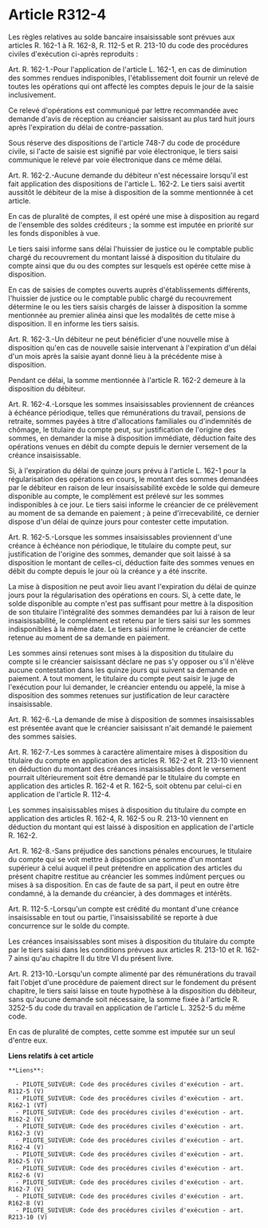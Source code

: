 # Article R312-4

Les règles relatives au solde bancaire insaisissable sont prévues aux articles R. 162-1 à R. 162-8, R. 112-5 et R. 213-10 du
code des procédures civiles d'exécution ci-après reproduits : 

Art. R. 162-1.-Pour l'application de l'article L. 162-1, en cas de diminution des sommes rendues indisponibles,
l'établissement doit fournir un relevé de toutes les opérations qui ont affecté les comptes depuis le jour de la saisie
inclusivement. 

Ce relevé d'opérations est communiqué par lettre recommandée avec demande d'avis de réception au créancier saisissant au plus
tard huit jours après l'expiration du délai de contre-passation. 

Sous réserve des dispositions de l'article 748-7 du code de procédure civile, si l'acte de saisie est signifié par voie
électronique, le tiers saisi communique le relevé par voie électronique dans ce même délai. 

Art. R. 162-2.-Aucune demande du débiteur n'est nécessaire lorsqu'il est fait application des dispositions de l'article L.
162-2. Le tiers saisi avertit aussitôt le débiteur de la mise à disposition de la somme mentionnée à cet article. 

En cas de pluralité de comptes, il est opéré une mise à disposition au regard de l'ensemble des soldes créditeurs ; la somme
est imputée en priorité sur les fonds disponibles à vue. 

Le tiers saisi informe sans délai l'huissier de justice ou le comptable public chargé du recouvrement du montant laissé à
disposition du titulaire du compte ainsi que du ou des comptes sur lesquels est opérée cette mise à disposition. 

En cas de saisies de comptes ouverts auprès d'établissements différents, l'huissier de justice ou le comptable public chargé
du recouvrement détermine le ou les tiers saisis chargés de laisser à disposition la somme mentionnée au premier alinéa ainsi
que les modalités de cette mise à disposition. Il en informe les tiers saisis. 

Art. R. 162-3.-Un débiteur ne peut bénéficier d'une nouvelle mise à disposition qu'en cas de nouvelle saisie intervenant à
l'expiration d'un délai d'un mois après la saisie ayant donné lieu à la précédente mise à disposition. 

Pendant ce délai, la somme mentionnée à l'article R. 162-2 demeure à la disposition du débiteur. 

Art. R. 162-4.-Lorsque les sommes insaisissables proviennent de créances à échéance périodique, telles que rémunérations du
travail, pensions de retraite, sommes payées à titre d'allocations familiales ou d'indemnités de chômage, le titulaire du
compte peut, sur justification de l'origine des sommes, en demander la mise à disposition immédiate, déduction faite des
opérations venues en débit du compte depuis le dernier versement de la créance insaisissable. 

Si, à l'expiration du délai de quinze jours prévu à l'article L. 162-1 pour la régularisation des opérations en cours, le
montant des sommes demandées par le débiteur en raison de leur insaisissabilité excède le solde qui demeure disponible au
compte, le complément est prélevé sur les sommes indisponibles à ce jour. Le tiers saisi informe le créancier de ce
prélèvement au moment de sa demande en paiement ; à peine d'irrecevabilité, ce dernier dispose d'un délai de quinze jours
pour contester cette imputation. 

Art. R. 162-5.-Lorsque les sommes insaisissables proviennent d'une créance à échéance non périodique, le titulaire du compte
peut, sur justification de l'origine des sommes, demander que soit laissé à sa disposition le montant de celles-ci, déduction
faite des sommes venues en débit du compte depuis le jour où la créance y a été inscrite. 

La mise à disposition ne peut avoir lieu avant l'expiration du délai de quinze jours pour la régularisation des opérations en
cours. Si, à cette date, le solde disponible au compte n'est pas suffisant pour mettre à la disposition de son titulaire
l'intégralité des sommes demandées par lui à raison de leur insaisissabilité, le complément est retenu par le tiers saisi sur
les sommes indisponibles à la même date. Le tiers saisi informe le créancier de cette retenue au moment de sa demande en
paiement. 

Les sommes ainsi retenues sont mises à la disposition du titulaire du compte si le créancier saisissant déclare ne pas s'y
opposer ou s'il n'élève aucune contestation dans les quinze jours qui suivent sa demande en paiement. A tout moment, le
titulaire du compte peut saisir le juge de l'exécution pour lui demander, le créancier entendu ou appelé, la mise à
disposition des sommes retenues sur justification de leur caractère insaisissable. 

Art. R. 162-6.-La demande de mise à disposition de sommes insaisissables est présentée avant que le créancier saisissant
n'ait demandé le paiement des sommes saisies. 

Art. R. 162-7.-Les sommes à caractère alimentaire mises à disposition du titulaire du compte en application des articles R.
162-2 et R. 213-10 viennent en déduction du montant des créances insaisissables dont le versement pourrait ultérieurement
soit être demandé par le titulaire du compte en application des articles R. 162-4 et R. 162-5, soit obtenu par celui-ci en
application de l'article R. 112-4. 

Les sommes insaisissables mises à disposition du titulaire du compte en application des articles R. 162-4, R. 162-5 ou R.
213-10 viennent en déduction du montant qui est laissé à disposition en application de l'article R. 162-2. 

Art. R. 162-8.-Sans préjudice des sanctions pénales encourues, le titulaire du compte qui se voit mettre à disposition une
somme d'un montant supérieur à celui auquel il peut prétendre en application des articles du présent chapitre restitue au
créancier les sommes indûment perçues ou mises à sa disposition. En cas de faute de sa part, il peut en outre être condamné,
à la demande du créancier, à des dommages et intérêts. 

Art. R. 112-5.-Lorsqu'un compte est crédité du montant d'une créance insaisissable en tout ou partie, l'insaisissabilité se
reporte à due concurrence sur le solde du compte. 

Les créances insaisissables sont mises à disposition du titulaire du compte par le tiers saisi dans les conditions prévues
aux articles R. 213-10 et R. 162-7 ainsi qu'au chapitre II du titre VI du présent livre. 

Art. R. 213-10.-Lorsqu'un compte alimenté par des rémunérations du travail fait l'objet d'une procédure de paiement direct
sur le fondement du présent chapitre, le tiers saisi laisse en toute hypothèse à la disposition du débiteur, sans qu'aucune
demande soit nécessaire, la somme fixée à l'article R. 3252-5 du code du travail en application de l'article L. 3252-5 du
même code. 

En cas de pluralité de comptes, cette somme est imputée sur un seul d'entre eux.

**Liens relatifs à cet article**

	**Liens**:

	  - PILOTE_SUIVEUR: Code des procédures civiles d'exécution - art. R112-5 (V)
	  - PILOTE_SUIVEUR: Code des procédures civiles d'exécution - art. R162-1 (VT)
	  - PILOTE_SUIVEUR: Code des procédures civiles d'exécution - art. R162-2 (V)
	  - PILOTE_SUIVEUR: Code des procédures civiles d'exécution - art. R162-3 (V)
	  - PILOTE_SUIVEUR: Code des procédures civiles d'exécution - art. R162-4 (V)
	  - PILOTE_SUIVEUR: Code des procédures civiles d'exécution - art. R162-5 (V)
	  - PILOTE_SUIVEUR: Code des procédures civiles d'exécution - art. R162-6 (V)
	  - PILOTE_SUIVEUR: Code des procédures civiles d'exécution - art. R162-7 (V)
	  - PILOTE_SUIVEUR: Code des procédures civiles d'exécution - art. R162-8 (V)
	  - PILOTE_SUIVEUR: Code des procédures civiles d'exécution - art. R213-10 (V)
